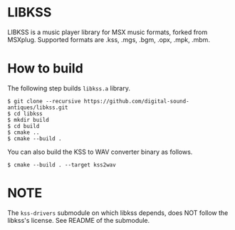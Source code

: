 # LIBKSS

LIBKSS is a music player library for MSX music formats, forked from MSXplug.
Supported formats are .kss, .mgs, .bgm, .opx, .mpk, .mbm.

# How to build

The following step builds `libkss.a` library.

```
$ git clone --recursive https://github.com/digital-sound-antiques/libkss.git
$ cd libkss
$ mkdir build
$ cd build
$ cmake ..
$ cmake --build .
```

You can also build the KSS to WAV converter binary as follows.

```
$ cmake --build . --target kss2wav
```

# NOTE
The `kss-drivers` submodule on which libkss depends, does NOT follow the libkss's license.
See README of the submodule.
